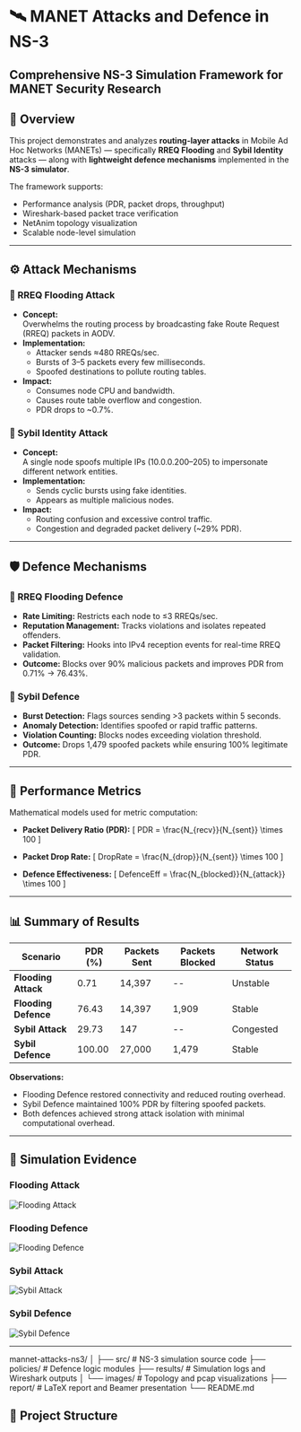 # 🛰️ MANET Attacks and Defence in NS-3
**Comprehensive NS-3 Simulation Framework for MANET Security Research**
---

## 🚀 Overview

This project demonstrates and analyzes **routing-layer attacks** in Mobile Ad Hoc Networks (MANETs) — specifically **RREQ Flooding** and **Sybil Identity** attacks — along with **lightweight defence mechanisms** implemented in the **NS-3 simulator**.

The framework supports:
- Performance analysis (PDR, packet drops, throughput)
- Wireshark-based packet trace verification
- NetAnim topology visualization
- Scalable node-level simulation

---

## ⚙️ Attack Mechanisms

### 🔸 RREQ Flooding Attack
- **Concept:**  
  Overwhelms the routing process by broadcasting fake Route Request (RREQ) packets in AODV.
- **Implementation:**  
  - Attacker sends ≈480 RREQs/sec.
  - Bursts of 3–5 packets every few milliseconds.
  - Spoofed destinations to pollute routing tables.
- **Impact:**  
  - Consumes node CPU and bandwidth.  
  - Causes route table overflow and congestion.  
  - PDR drops to ~0.7%.

### 🔸 Sybil Identity Attack
- **Concept:**  
  A single node spoofs multiple IPs (10.0.0.200–205) to impersonate different network entities.
- **Implementation:**  
  - Sends cyclic bursts using fake identities.
  - Appears as multiple malicious nodes.
- **Impact:**  
  - Routing confusion and excessive control traffic.  
  - Congestion and degraded packet delivery (~29% PDR).

---

## 🛡️ Defence Mechanisms

### 🔹 RREQ Flooding Defence
- **Rate Limiting:** Restricts each node to ≤3 RREQs/sec.  
- **Reputation Management:** Tracks violations and isolates repeated offenders.  
- **Packet Filtering:** Hooks into IPv4 reception events for real-time RREQ validation.  
- **Outcome:** Blocks over 90% malicious packets and improves PDR from 0.71% → 76.43%.

### 🔹 Sybil Defence
- **Burst Detection:** Flags sources sending >3 packets within 5 seconds.  
- **Anomaly Detection:** Identifies spoofed or rapid traffic patterns.  
- **Violation Counting:** Blocks nodes exceeding violation threshold.  
- **Outcome:** Drops 1,479 spoofed packets while ensuring 100% legitimate PDR.

---

## 🧮 Performance Metrics

Mathematical models used for metric computation:

- **Packet Delivery Ratio (PDR):**
  \[
  PDR = \frac{N_{recv}}{N_{sent}} \times 100
  \]

- **Packet Drop Rate:**
  \[
  DropRate = \frac{N_{drop}}{N_{sent}} \times 100
  \]

- **Defence Effectiveness:**
  \[
  DefenceEff = \frac{N_{blocked}}{N_{attack}} \times 100
  \]

---

## 📊 Summary of Results

| Scenario | PDR (%) | Packets Sent | Packets Blocked | Network Status |
|-----------|----------|---------------|------------------|----------------|
| **Flooding Attack** | 0.71 | 14,397 | -- | Unstable |
| **Flooding Defence** | 76.43 | 14,397 | 1,909 | Stable |
| **Sybil Attack** | 29.73 | 147 | -- | Congested |
| **Sybil Defence** | 100.00 | 27,000 | 1,479 | Stable |

**Observations:**
- Flooding Defence restored connectivity and reduced routing overhead.  
- Sybil Defence maintained 100% PDR by filtering spoofed packets.  
- Both defences achieved strong attack isolation with minimal computational overhead.

---

## 🧪 Simulation Evidence

### Flooding Attack
![Flooding Attack](results/images/flooding-attack-result.png)

### Flooding Defence
![Flooding Defence](results/images/flooding-attack-defence.png)

### Sybil Attack
![Sybil Attack](results/images/sybil-attack-result.png)

### Sybil Defence
![Sybil Defence](results/images/sybil-defence-result.png)

---

mannet-attacks-ns3/
│
├── src/ # NS-3 simulation source code
├── policies/ # Defence logic modules
├── results/ # Simulation logs and Wireshark outputs
│ └── images/ # Topology and pcap visualizations
├── report/ # LaTeX report and Beamer presentation
└── README.md




## 🧱 Project Structure
